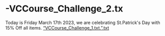 # -VCCourse_Challenge_2.tx
Today is Friday March 17th 2023, we are celebrating St.Patrick's Day with 15% Off all items.
[“VCCourse_Challenge_1.txt.”.txt](https://github.com/bhaz420/-VCCourse_Challenge_1.txt.-/files/11006786/VCCourse_Challenge_1.txt.txt)
